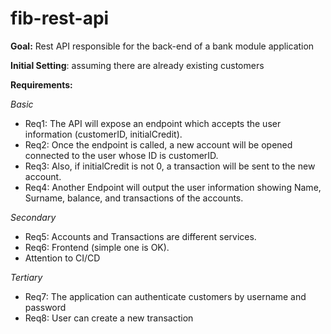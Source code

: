 # fib-rest-api

**Goal:** Rest API responsible for the back-end of a bank module application

**Initial Setting**: assuming there are already existing customers

**Requirements:**

_Basic_
* Req1: The API will expose an endpoint which accepts the user information (customerID, initialCredit).
* Req2: Once the endpoint is called, a new account will be opened connected to the user whose ID is
  customerID.
* Req3: Also, if initialCredit is not 0, a transaction will be sent to the new account.
* Req4: Another Endpoint will output the user information showing Name, Surname,
  balance, and transactions of the accounts.

_Secondary_
* Req5: Accounts and Transactions are different services.
* Req6: Frontend (simple one is OK).
* Attention to CI/CD

_Tertiary_
* Req7: The application can authenticate customers by username and password
* Req8: User can create a new transaction
